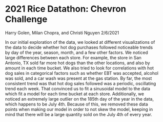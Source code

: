 # 2021 Rice Datathon: Chevron Challenge
Harry Golen, Milan Chopra, and Christi Nguyen
2/6/2021


In our initial exploration of the data, we looked at different visualizations of the data to decide whether hot dog purchases followed noticeable trends by day of the year, season, month, and a few other factors. We noticed large differences between each store. For example, the store in San Antonio, TX sold far more hot dogs than the other locations, and also by amount in each time bucket. We also tried to look for correlations with hot dog sales in categorical factors such as whether EBT was accepted, alcohol was sold, and a car wash was present at the gas station. By far, the most consistent trend was that hot dog sales followed was a periodic, oscillating trend each week. That convinced us to fit a sinusoidal model to the data which fit a model for each time bucket at each store. 
Additionally, we noticed an extremely large outlier on the 185th day of the year in the data, which happens to be July 4th. Because of this, we removed these data points when making our model in order to not skew the model, keeping in mind that there will be a large quantity sold on the July 4th of every year.









